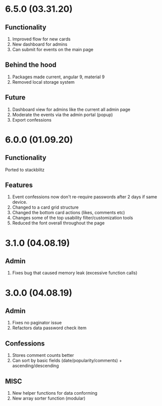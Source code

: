 # 6.5.0 (03.31.20)

## Functionality

1. Improved flow for new cards
2. New dashboard for admins
3. Can submit for events on the main page

## Behind the hood

1. Packages made current, angular 9, material 9
2. Removed local storage system

## Future

1. Dashboard view for admins like the current all admin page
2. Moderate the events via the admin portal (popup)
3. Export confessions

# 6.0.0 (01.09.20)

## Functionality

Ported to stackblitz

## Features

1. Event confessions now don't re-require passwords after 2 days if same device.
2. Changed to a card grid structure
3. Changed the bottom card actions (likes, comments etc)
4. Changes some of the top usability filter/customization tools
5. Reduced the font overall throughout the page

# 3.1.0 (04.08.19)

## Admin

1. Fixes bug that caused memory leak (excessive function calls)

# 3.0.0 (04.08.19)

## Admin

1. Fixes no paginator issue
2. Refactors data password check item

## Confessions

1. Stores comment counts better
2. Can sort by basic fields (date/popularity/comments) + ascending/descending

## MISC

1. New helper functions for data conforming
2. New array sorter function (modular)
